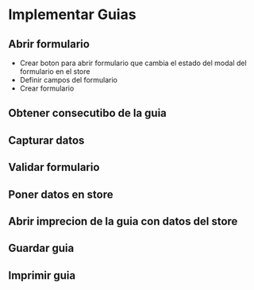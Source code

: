 # Implementar Guias

## Abrir formulario

- Crear boton para abrir formulario que cambia el estado del modal del formulario en el store
- Definir campos del formulario
- Crear formulario

## Obtener consecutibo de la guia

## Capturar datos

## Validar formulario

## Poner datos en store

## Abrir imprecion de la guia con datos del store

## Guardar guia

## Imprimir guia
